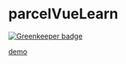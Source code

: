 # parcelVueLearn

[![Greenkeeper badge](https://badges.greenkeeper.io/dongjialiang/parcelVueLearn.svg)](https://greenkeeper.io/)

[demo](https://dongjialiang.github.io/parcelVueLearn/build)
